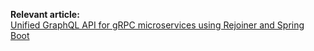 **Relevant article:**  
[Unified GraphQL API for gRPC microservices using Rejoiner and Spring Boot](https://sultanov.dev/blog/graphql-api-for-grpc-using-rejoiner-and-spring-boot/)
